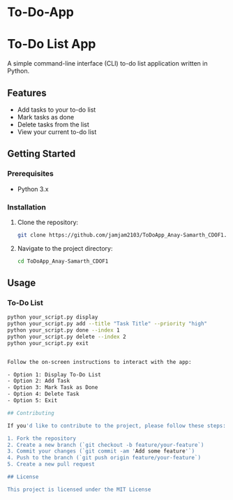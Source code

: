 # To-Do-App


# To-Do List App

A simple command-line interface (CLI) to-do list application written in Python.

## Features

- Add tasks to your to-do list
- Mark tasks as done
- Delete tasks from the list
- View your current to-do list

## Getting Started

### Prerequisites

- Python 3.x

### Installation

1. Clone the repository:

    ```bash
    git clone https://github.com/jamjam2103/ToDoApp_Anay-Samarth_CDOF1.git
    ```

2. Navigate to the project directory:

    ```bash
    cd ToDoApp_Anay-Samarth_CDOF1
    ```

## Usage

### To-Do List
```bash
python your_script.py display
python your_script.py add --title "Task Title" --priority "high"
python your_script.py done --index 1
python your_script.py delete --index 2
python your_script.py exit


Follow the on-screen instructions to interact with the app:

- Option 1: Display To-Do List
- Option 2: Add Task
- Option 3: Mark Task as Done
- Option 4: Delete Task
- Option 5: Exit

## Contributing

If you'd like to contribute to the project, please follow these steps:

1. Fork the repository
2. Create a new branch (`git checkout -b feature/your-feature`)
3. Commit your changes (`git commit -am 'Add some feature'`)
4. Push to the branch (`git push origin feature/your-feature`)
5. Create a new pull request

## License

This project is licensed under the MIT License
